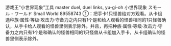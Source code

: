 游戏王“小世界现象”工具 
master duel, duel links, yu-gi-oh
小世界现象
スモール・ワールド
Small World
89558743
①：把手卡1只怪兽给对方观看。从卡组选种族·属性·等级·攻击力·守备力之内只有1个是和给人观看的怪兽相同的1只怪兽确认，从手卡给人观看的怪兽里侧表示除外。并且，再把种族·属性·等级·攻击力·守备力之内只有1个是和确认的怪兽相同的1只怪兽从卡组加入手卡，从卡组确认的怪兽里侧表示除外。
